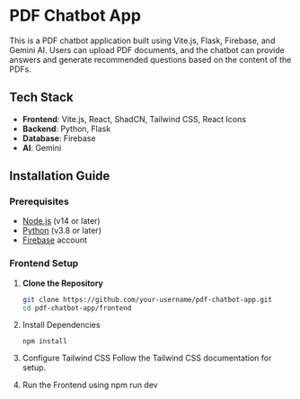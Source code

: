 # PDF Chatbot App

This is a PDF chatbot application built using Vite.js, Flask, Firebase, and Gemini AI. Users can upload PDF documents, and the chatbot can provide answers and generate recommended questions based on the content of the PDFs.

## Tech Stack

- **Frontend**: Vite.js, React, ShadCN, Tailwind CSS, React Icons
- **Backend**: Python, Flask
- **Database**: Firebase
- **AI**: Gemini

## Installation Guide

### Prerequisites

- [Node.js](https://nodejs.org/) (v14 or later)
- [Python](https://www.python.org/downloads/) (v3.8 or later)
- [Firebase](https://firebase.google.com/) account

### Frontend Setup

1. **Clone the Repository**
   ```bash
   git clone https://github.com/your-username/pdf-chatbot-app.git
   cd pdf-chatbot-app/frontend

2. Install Dependencies
    ```npm install
    npm install 

3. Configure Tailwind CSS Follow the Tailwind CSS documentation for setup.

4. Run the Frontend using npm run dev

